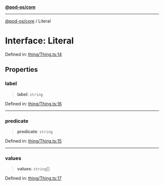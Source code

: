 [**@pod-os/core**](../README.md)

***

[@pod-os/core](../globals.md) / Literal

# Interface: Literal

Defined in: [thing/Thing.ts:14](https://github.com/pod-os/PodOS/blob/1aecf6de76fa668e7779c8aad7b604e498d41244/core/src/thing/Thing.ts#L14)

## Properties

### label

> **label**: `string`

Defined in: [thing/Thing.ts:16](https://github.com/pod-os/PodOS/blob/1aecf6de76fa668e7779c8aad7b604e498d41244/core/src/thing/Thing.ts#L16)

***

### predicate

> **predicate**: `string`

Defined in: [thing/Thing.ts:15](https://github.com/pod-os/PodOS/blob/1aecf6de76fa668e7779c8aad7b604e498d41244/core/src/thing/Thing.ts#L15)

***

### values

> **values**: `string`[]

Defined in: [thing/Thing.ts:17](https://github.com/pod-os/PodOS/blob/1aecf6de76fa668e7779c8aad7b604e498d41244/core/src/thing/Thing.ts#L17)
